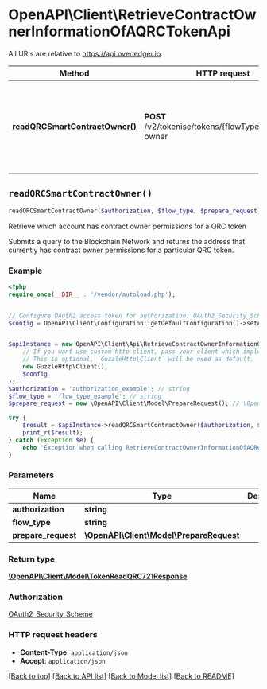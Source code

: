 # OpenAPI\Client\RetrieveContractOwnerInformationOfAQRCTokenApi

All URIs are relative to https://api.overledger.io.

Method | HTTP request | Description
------------- | ------------- | -------------
[**readQRCSmartContractOwner()**](RetrieveContractOwnerInformationOfAQRCTokenApi.md#readQRCSmartContractOwner) | **POST** /v2/tokenise/tokens/{flowType}/contract-owner | Retrieve which account has contract owner permissions for a QRC token


## `readQRCSmartContractOwner()`

```php
readQRCSmartContractOwner($authorization, $flow_type, $prepare_request): \OpenAPI\Client\Model\TokenReadQRC721Response
```

Retrieve which account has contract owner permissions for a QRC token

Submits a query to the Blockchain Network and returns the address that currently has contract owner permissions for a particular QRC token.

### Example

```php
<?php
require_once(__DIR__ . '/vendor/autoload.php');


// Configure OAuth2 access token for authorization: OAuth2_Security_Scheme
$config = OpenAPI\Client\Configuration::getDefaultConfiguration()->setAccessToken('YOUR_ACCESS_TOKEN');


$apiInstance = new OpenAPI\Client\Api\RetrieveContractOwnerInformationOfAQRCTokenApi(
    // If you want use custom http client, pass your client which implements `GuzzleHttp\ClientInterface`.
    // This is optional, `GuzzleHttp\Client` will be used as default.
    new GuzzleHttp\Client(),
    $config
);
$authorization = 'authorization_example'; // string
$flow_type = 'flow_type_example'; // string
$prepare_request = new \OpenAPI\Client\Model\PrepareRequest(); // \OpenAPI\Client\Model\PrepareRequest

try {
    $result = $apiInstance->readQRCSmartContractOwner($authorization, $flow_type, $prepare_request);
    print_r($result);
} catch (Exception $e) {
    echo 'Exception when calling RetrieveContractOwnerInformationOfAQRCTokenApi->readQRCSmartContractOwner: ', $e->getMessage(), PHP_EOL;
}
```

### Parameters

Name | Type | Description  | Notes
------------- | ------------- | ------------- | -------------
 **authorization** | **string**|  |
 **flow_type** | **string**|  |
 **prepare_request** | [**\OpenAPI\Client\Model\PrepareRequest**](../Model/PrepareRequest.md)|  |

### Return type

[**\OpenAPI\Client\Model\TokenReadQRC721Response**](../Model/TokenReadQRC721Response.md)

### Authorization

[OAuth2_Security_Scheme](../../README.md#OAuth2_Security_Scheme)

### HTTP request headers

- **Content-Type**: `application/json`
- **Accept**: `application/json`

[[Back to top]](#) [[Back to API list]](../../README.md#endpoints)
[[Back to Model list]](../../README.md#models)
[[Back to README]](../../README.md)
